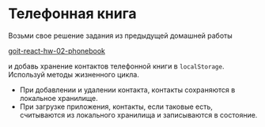 # Телефонная книга

Возьми свое решение задания из предыдущей домашней работы

[goit-react-hw-02-phonebook](https://github.com/Maryna-Skrypnyk/goit-react-hw-02-phonebook)

и добавь хранение контактов телефонной книги в `localStorage`. Используй методы
жизненного цикла.

- При добавлении и удалении контакта, контакты сохраняются в локальное
  хранилище.
- При загрузке приложения, контакты, если таковые есть, считываются из
  локального хранилища и записываются в состояние.
